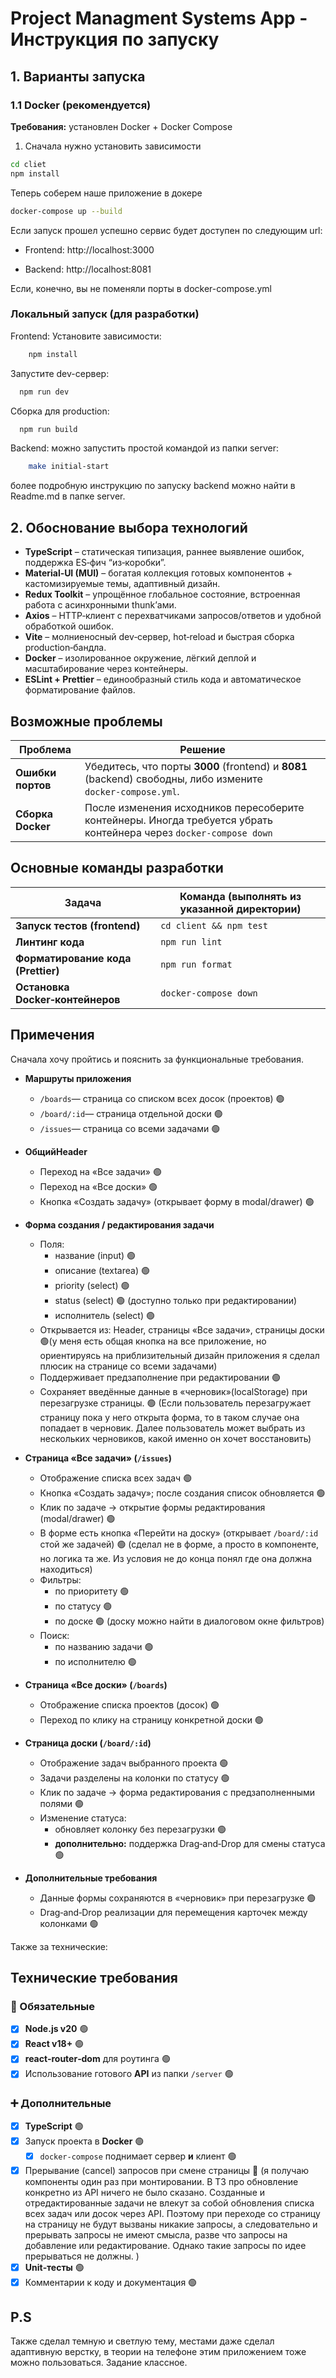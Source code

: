 # Project Managment Systems App - Инструкция по запуску
## 1. Варианты запуска


### 1.1 Docker (рекомендуется)
**Требования:** установлен Docker + Docker Compose

1. Сначала нужно установить зависимости
```bash
cd cliet
npm install 
```
Теперь соберем наше приложение в докере
```bash
docker‑compose up --build
```
Если запуск прошел успешно сервис будет доступен по следующим url:

- Frontend: http://localhost:3000

- Backend: http://localhost:8081

Если, конечно, вы не поменяли порты в docker-compose.yml

### Локальный запуск (для разработки)
   
Frontend:
Установите зависимости: 
```bash
    npm install
```

Запустите dev-сервер: 
```bash
  npm run dev
```
Сборка для production:

```bash
  npm run build
```


Backend: можно запустить простой командой из папки server: 
```bash
    make initial-start
```
более подробную инструкцию по запуску backend можно найти в Readme.md в папке server.

## 2. Обоснование выбора технологий
- **TypeScript** – статическая типизация, раннее выявление ошибок, поддержка ES‑фич “из‑коробки”.
- **Material‑UI (MUI)** – богатая коллекция готовых компонентов + кастомизируемые темы, адаптивный дизайн.
- **Redux Toolkit** – упрощённое глобальное состояние, встроенная работа с асинхронными thunk’ами.
- **Axios** – HTTP‑клиент с перехватчиками запросов/ответов и удобной обработкой ошибок.
- **Vite** – молниеносный dev‑сервер, hot‑reload и быстрая сборка production‑бандла.
- **Docker** – изолированное окружение, лёгкий деплой и масштабирование через контейнеры.
- **ESLint + Prettier** – единообразный стиль кода и автоматическое форматирование файлов.



## Возможные проблемы

| Проблема          | Решение                                                                                                            |
|-------------------|--------------------------------------------------------------------------------------------------------------------|
| **Ошибки портов** | Убедитесь, что порты **3000** (frontend) и **8081** (backend) свободны, либо измените `docker‑compose.yml`.        |
| **Сборка Docker** | После изменения исходников пересоберите контейнеры. Иногда требуется убрать контейнера через `docker-compose down` 

## Основные команды разработки

| Задача                            | Команда (выполнять из указанной директории) |
|----------------------------------|--------------------------------------------|
| **Запуск тестов (frontend)**     | `cd client && npm test`                    |
| **Линтинг кода**                 | `npm run lint`                             |
| **Форматирование кода (Prettier)**| `npm run format`                           |
| **Остановка Docker‑контейнеров** | `docker-compose down`                      |

## Примечения
Сначала хочу пройтись и пояснить за функциональные требования. 
- **Маршруты приложения**
    - `/boards`— страница со списком всех досок (проектов) 🟢
    - `/board/:id`— страница отдельной доски 🟢
    - `/issues`— страница со всеми задачами 🟢

- **ОбщийHeader**
    - Переход на «Все задачи» 🟢
    - Переход на «Все доски» 🟢
    - Кнопка «Создать задачу» (открывает форму в modal/drawer) 🟢

- **Форма создания / редактирования задачи**
    - Поля:
        - название (input) 🟢
        - описание (textarea) 🟢
        - priority (select) 🟢
        - status (select) 🟢 (доступно только при редактировании)
        - исполнитель (select) 🟢
    - Открывается из: Header, страницы «Все задачи», страницы доски 🟢(у меня есть общая кнопка на все приложение, но ориентируясь на приблизительный дизайн приложения я сделал плюсик на странице со всеми задачами)
    - Поддерживает предзаполнение при редактировании 🟢
    - Сохраняет введённые данные в «черновик»(localStorage) при перезагрузке страницы. 🟢 (Если пользователь перезагружает страницу пока у него открыта форма, то в таком случае она попадает в черновик. Далее пользователь может выбрать из нескольких черновиков, какой именно он хочет восстановить)

- **Страница «Все задачи» (`/issues`)**
    - Отображение списка всех задач 🟢
    - Кнопка «Создать задачу»; после создания список обновляется 🟢
    - Клик по задаче → открытие формы редактирования (modal/drawer) 🟢
    - В форме есть кнопка «Перейти на доску» (открывает `/board/:id` стой же задачей) 🟢 (сделал не в форме, а просто в компоненте, но логика та же. Из условия не до конца понял где она должна находиться)
    - Фильтры:
        - по приоритету 🟢
        - по статусу 🟢
        - по доске 🟢 (доску можно найти в диалоговом окне фильтров)
    - Поиск:
        - по названию задачи 🟢
        - по исполнителю 🟢

- **Страница «Все доски» (`/boards`)**
    - Отображение списка проектов (досок) 🟢
    - Переход по клику на страницу конкретной доски 🟢

- **Страница доски (`/board/:id`)**
    - Отображение задач выбранного проекта 🟢
    - Задачи разделены на колонки по статусу 🟢
    - Клик по задаче → форма редактирования с предзаполненными полями 🟢
    - Изменение статуса:
        - обновляет колонку без перезагрузки 🟢
        - **дополнительно:** поддержка Drag‑and‑Drop для смены статуса 🟢

- **Дополнительные требования**
    - Данные формы сохраняются в «черновик» при перезагрузке 🟢
    - Drag‑and‑Drop реализации для перемещения карточек между колонками 🟢

Также за технические:
## Технические требования

### 📌 Обязательные
- [x] **Node.js v20** 🟢
- [x] **React v18+** 🟢
- [x] **react‑router‑dom** для роутинга 🟢
- [x] Использование готового **API** из папки `/server` 🟢

### ➕ Дополнительные
- [x] **TypeScript** 🟢
- [x] Запуск проекта в **Docker** 🟢
    - [x] `docker-compose` поднимает сервер **и** клиент 🟢
- [x] Прерывание (cancel) запросов при смене страницы  🔴 (я получаю компоненты один раз при монтировании. В ТЗ про обновление конкретно из API ничего не было сказано. Созданные и отредактированные задачи не влекут за собой обновления списка всех задач или досок через API. Поэтому при переходе со страницу на страницу не будут вызваны никакие запросы, а следовательно и прерывать запросы не имеют смысла, разве что запросы на добавление или редактирование. Однако такие запросы по идее прерываться не должны. )
- [x] **Unit‑тесты**  🟢
- [x] Комментарии к коду и документация 🟢

## P.S
Также сделал темную и светлую тему, местами даже сделал адаптивную верстку, в теории на телефоне этим приложением тоже можно пользоваться. Задание классное.
